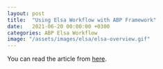 ```yaml
---
layout: post
title:  "Using Elsa Workflow with ABP Framework"
date:   2021-06-20 00:00:00 +0300
categories: ABP Elsa Workflow
image: "/assets/images/elsa/elsa-overview.gif"
---
```


You can read the article from [here](https://community.abp.io/posts/using-elsa-workflow-with-the-abp-framework-773siqi9).